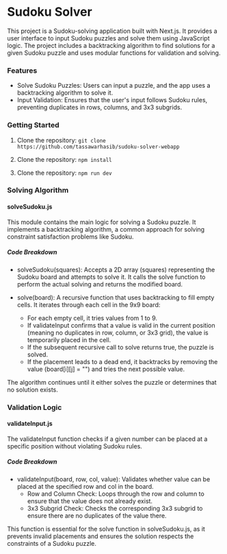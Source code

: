 # Sudoku Solver

This project is a Sudoku-solving application built with Next.js. It provides a user interface to input Sudoku puzzles and solve them using JavaScript logic. The project includes a backtracking algorithm to find solutions for a given Sudoku puzzle and uses modular functions for validation and solving.

### Features

-   Solve Sudoku Puzzles: Users can input a puzzle, and the app uses a backtracking algorithm to solve it.
-   Input Validation: Ensures that the user's input follows Sudoku rules, preventing duplicates in rows, columns, and 3x3 subgrids.

### Getting Started

1. Clone the repository:
   `git clone https://github.com/tassawarhasib/sudoku-solver-webapp`

2. Clone the repository:
   `npm install`

3. Clone the repository:
   `npm run dev`

### Solving Algorithm

#### solveSudoku.js

This module contains the main logic for solving a Sudoku puzzle. It implements a backtracking algorithm, a common approach for solving constraint satisfaction problems like Sudoku.

##### Code Breakdown

-   solveSudoku(squares): Accepts a 2D array (squares) representing the Sudoku board and attempts to solve it. It calls the solve function to perform the actual solving and returns the modified board.

-   solve(board): A recursive function that uses backtracking to fill empty cells. It iterates through each cell in the 9x9 board:

    -   For each empty cell, it tries values from 1 to 9.
    -   If validateInput confirms that a value is valid in the current position (meaning no duplicates in row, column, or 3x3 grid), the value is temporarily placed in the cell.
    -   If the subsequent recursive call to solve returns true, the puzzle is solved.
    -   If the placement leads to a dead end, it backtracks by removing the value (board[i][j] = "") and tries the next possible value.

The algorithm continues until it either solves the puzzle or determines that no solution exists.

### Validation Logic

#### validateInput.js

The validateInput function checks if a given number can be placed at a specific position without violating Sudoku rules.

##### Code Breakdown

-   validateInput(board, row, col, value): Validates whether value can be placed at the specified row and col in the board.
    -   Row and Column Check: Loops through the row and column to ensure that the value does not already exist.
    -   3x3 Subgrid Check: Checks the corresponding 3x3 subgrid to ensure there are no duplicates of the value there.

This function is essential for the solve function in solveSudoku.js, as it prevents invalid placements and ensures the solution respects the constraints of a Sudoku puzzle.
